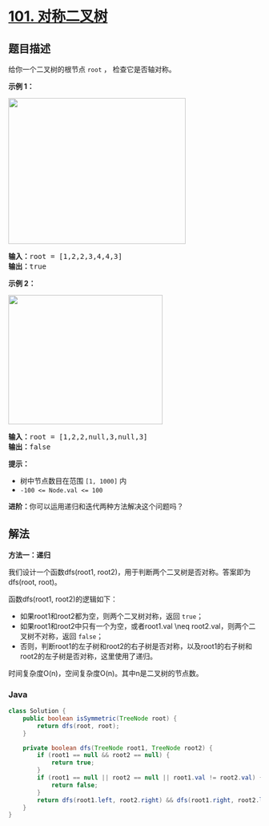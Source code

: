 # [101. 对称二叉树](https://leetcode.cn/problems/symmetric-tree)

## 题目描述

<p>给你一个二叉树的根节点 <code>root</code> ， 检查它是否轴对称。</p>

<p><strong>示例 1：</strong></p>
<img alt="" src="https://gcore.jsdelivr.net/gh/doocs/leetcode@main/solution/0100-0199/0101.Symmetric%20Tree/images/symtree1.jpg" style="width: 354px; height: 291px;" />
<pre>
<strong>输入：</strong>root = [1,2,2,3,4,4,3]
<strong>输出：</strong>true
</pre>

<p><strong>示例 2：</strong></p>
<img alt="" src="https://gcore.jsdelivr.net/gh/doocs/leetcode@main/solution/0100-0199/0101.Symmetric%20Tree/images/symtree2.jpg" style="width: 308px; height: 258px;" />
<pre>
<strong>输入：</strong>root = [1,2,2,null,3,null,3]
<strong>输出：</strong>false
</pre>

<p><strong>提示：</strong></p>

<ul>
	<li>树中节点数目在范围 <code>[1, 1000]</code> 内</li>
	<li><code>-100 &lt;= Node.val &lt;= 100</code></li>
</ul>

<p><strong>进阶：</strong>你可以运用递归和迭代两种方法解决这个问题吗？</p>

## 解法

**方法一：递归**

我们设计一个函数dfs(root1, root2)，用于判断两个二叉树是否对称。答案即为dfs(root, root)。

函数dfs(root1, root2)的逻辑如下：

-   如果root1和root2都为空，则两个二叉树对称，返回 `true`；
-   如果root1和root2中只有一个为空，或者root1.val \neq root2.val，则两个二叉树不对称，返回 `false`；
-   否则，判断root1的左子树和root2的右子树是否对称，以及root1的右子树和root2的左子树是否对称，这里使用了递归。

时间复杂度O(n)，空间复杂度O(n)。其中n是二叉树的节点数。

### **Java**

```java
class Solution {
    public boolean isSymmetric(TreeNode root) {
        return dfs(root, root);
    }

    private boolean dfs(TreeNode root1, TreeNode root2) {
        if (root1 == null && root2 == null) {
            return true;
        }
        if (root1 == null || root2 == null || root1.val != root2.val) {
            return false;
        }
        return dfs(root1.left, root2.right) && dfs(root1.right, root2.left);
    }
}
```

```

```
